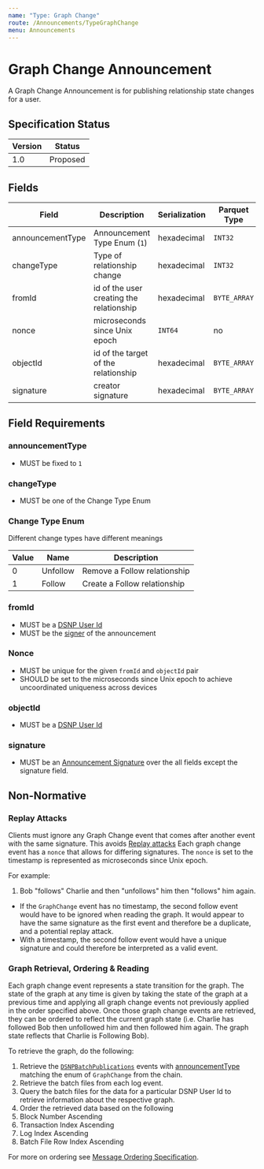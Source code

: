```yaml
---
name: "Type: Graph Change"
route: /Announcements/TypeGraphChange
menu: Announcements
---
```


# Graph Change Announcement

A Graph Change Announcement is for publishing relationship state changes for a user.

## Specification Status

| Version | Status   |
| ------  | -------- |
| 1.0     | Proposed |


## Fields

| Field | Description | Serialization | Parquet Type | Bloom Filter |
| ----- | ----------- | ------------- | ------------ | ------------ |
| announcementType | Announcement Type Enum (`1`) | hexadecimal | `INT32` | no |
| changeType | Type of relationship change | hexadecimal | `INT32` | no
| fromId | id of the user creating the relationship | hexadecimal | `BYTE_ARRAY` | YES
| nonce | microseconds since Unix epoch | `INT64` | no
| objectId | id of the target of the relationship | hexadecimal | `BYTE_ARRAY` | YES
| signature | creator signature | hexadecimal | `BYTE_ARRAY` | no

## Field Requirements

### announcementType

- MUST be fixed to `1`

### changeType

- MUST be one of the Change Type Enum

### Change Type Enum

Different change types have different meanings

| Value | Name | Description |
| ----- |----- | ----------- |
| 0 | Unfollow | Remove a Follow relationship |
| 1 | Follow | Create a Follow relationship |

### fromId

- MUST be a [DSNP User Id](/Identifiers#dsnp-user-id)
- MUST be the [signer](/Announcements/Signatures) of the announcement

### Nonce

- MUST be unique for the given `fromId` and `objectId` pair
- SHOULD be set to the microseconds since Unix epoch to achieve uncoordinated uniqueness across devices

### objectId

- MUST be a [DSNP User Id](/Identifiers#dsnp-user-id)

### signature

- MUST be an [Announcement Signature](/Announcements/Signatures) over the all fields except the signature field.

## Non-Normative

### Replay Attacks

Clients must ignore any Graph Change event that comes after another event with the same signature.
This avoids [Replay attacks](https://en.wikipedia.org/wiki/Replay_attack)
Each graph change event has a `nonce` that allows for differing signatures.
The `nonce` is set to the timestamp is represented as microseconds since Unix epoch.

For example:
1. Bob "follows" Charlie and then "unfollows" him then "follows" him again.
  - If the `GraphChange` event has no timestamp, the second follow event would have to be ignored when reading the graph.
    It would appear to have the same signature as the first event and therefore be a duplicate, and a potential replay attack.
  - With a timestamp, the second follow event would have a unique signature and could therefore be interpreted as a valid event.


### Graph Retrieval, Ordering & Reading
Each graph change event represents a state transition for the graph.
The state of the graph at any time is given by taking the state of the graph at a previous time and applying all graph change events not previously applied in the order specified above.
Once those graph change events are retrieved, they can be ordered to reflect the current graph state
(i.e. Charlie has followed Bob then unfollowed him and then followed him again. The graph state reflects that Charlie is Following Bob).

To retrieve the graph, do the following:
1. Retrieve the [`DSNPBatchPublications`](/BatchPublication/Publish) events with [announcementType](/Announcements/Types) matching the enum of `GraphChange` from the chain.
1. Retrieve the batch files from each log event.
1. Query the batch files for the data for a particular DSNP User Id to retrieve information about the respective graph.
1. Order the retrieved data based on the following
  1. Block Number Ascending
  1. Transaction Index Ascending
  1. Log Index Ascending
  1. Batch File Row Index Ascending

For more on ordering see [Message Ordering Specification](/Announcements/Ordering).
